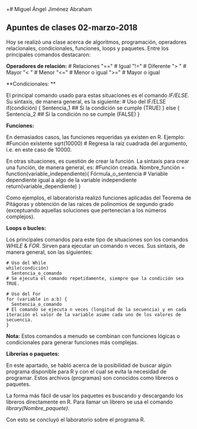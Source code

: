 +# Miguel Ángel Jiménez Abraham 
    
## Apuntes de clases 02-marzo-2018
Hoy se realizó una clase acerca de algoritmos, programación, operadores relacionales, condicionales, funciones, loops y paquetes. Entre los principales comandos destacaron:

**Operadores de relación:**
    # Relaciones
    "==" # Igual
    "!=" # Diferente
    "> " # Mayor
    "< " # Menor
    "<=" # Menor o igual
    ">=" # Mayor o igual

**Condicionales: **

El principal comando usado para estas situaciones es el comando *IF/ELSE*. Su sintaxis, de manera general, es la siguiente:
    # Uso del IF/ELSE
    if(condición) {
      Sentencia_1 ## Si la condición se cumple (TRUE)
    } else {
      Sentencia_2 ## Si la condición no se cumple (FALSE)
    }

**Funciones:**

En demasiados casos, las funciones requeridas ya existen en R. Ejemplo:
    #Función existente 
    sqrt(10000) # Regresa la raíz cuadrada del argumento, i.e. en este caso de 10000.

En otras situaciones, es cuestión de crear la función. La sintaxis para crear una función, de manera general, es:
    #Función creada.
    Nombre_función = function(variable_independiente){
      Fórmula_o_sentencia # Variable dependiente igual a algo de la variable independiente
      return(variable_dependiente)
    }

Como ejemplos, el laboratorista realizó funciones aplicadas del Teorema de Pitágoras y obtención de las raíces de polinomios de segundo grado (exceptuando aquellas soluciones que pertenecían a los números complejos). 

**Loops o bucles:**

Los principales comandos para este tipo de situaciones son los comandos *WHILE* & *FOR*. Sirven para ejecutar un comando n veces. Sus sintaxis, de manera general, son las siguientes:

    # Uso del While
    while(condición) 
      Sentencia_o_comando
    # Se ejecuta el comando repetidamente, siempre que la condición sea TRUE.

    # Uso del For
    for (variable in a:b) {
      Sentencia_o_comando
    # El comando se ejecuta n veces (longitud de la secuencia) y en cada iteración el valor de la variable asume cada uno de los valores de secuencia.
    }

**Nota:** Estos comandos a menudo se combinan con funciones lógicas o condicionales para generar funciones más complejas.

**Librerías o paquetes:**

En este apartado, se habló acerca de la posibilidad de buscar algún programa disponible para R y con el cual se evita la necesidad de programar. Estos archivos (programas) son conocidos como libreros o paquetes.

La forma más fácil de usar los paquetes es buscando y descargando los libreros directamente en R. Para llamar un librero se usa el comando *library(Nombre_paquete)*.

Con esto se concluyó el laboratorio sobre el programa R.